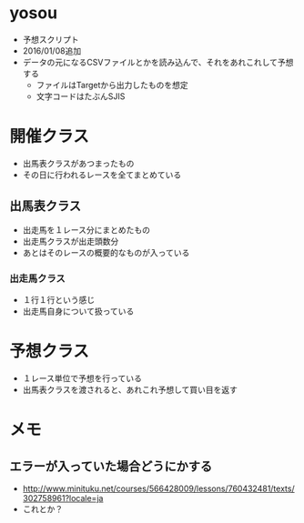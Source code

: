 # yosou
- 予想スクリプト
- 2016/01/08追加
- データの元になるCSVファイルとかを読み込んで、それをあれこれして予想する
    - ファイルはTargetから出力したものを想定
    - 文字コードはたぶんSJIS

# 開催クラス
- 出馬表クラスがあつまったもの
- その日に行われるレースを全てまとめている

## 出馬表クラス
- 出走馬を１レース分にまとめたもの
- 出走馬クラスが出走頭数分
- あとはそのレースの概要的なものが入っている

### 出走馬クラス
- １行１行という感じ
- 出走馬自身について扱っている

# 予想クラス
- １レース単位で予想を行っている
- 出馬表クラスを渡されると、あれこれ予想して買い目を返す

# メモ
## エラーが入っていた場合どうにかする
- http://www.minituku.net/courses/566428009/lessons/760432481/texts/302758961?locale=ja
- これとか？
